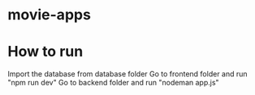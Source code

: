 # movie-apps

# How to run 

Import the database from database folder
Go to frontend folder and run "npm run dev"
Go to backend folder and run "nodeman app.js"
